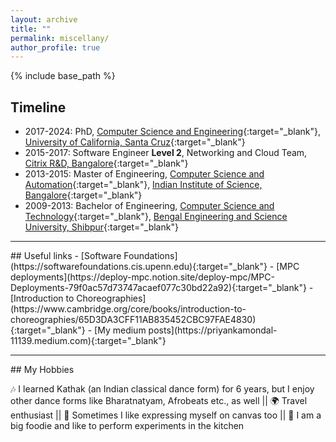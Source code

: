 ```yaml
---
layout: archive
title: ""
permalink: miscellany/
author_profile: true
---
```



{% include base_path %}

## Timeline

- 2017-2024: PhD, [Computer Science and Engineering](https://engineering.ucsc.edu/departments/computer-science-and-engineering/){:target="_blank"}, [University of California, Santa Cruz](https://www.ucsc.edu/about/){:target="_blank"}
- 2015-2017: Software Engineer <b> Level 2</b>, Networking and Cloud Team, [Citrix R&D, Bangalore](https://www.citrix.com){:target="_blank"}
- 2013-2015: Master of Engineering, [Computer Science and Automation](https://www.csa.iisc.ac.in){:target="_blank"}, [Indian Institute of Science, Bangalore](https://iisc.ac.in){:target="_blank"}
- 2009-2013: Bachelor of Engineering, [Computer Science and Technology](https://www.iiests.ac.in/IIEST/AcaUnitDetails/CST){:target="_blank"}, [Bengal Engineering and Science University, Shibpur](https://www.iiests.ac.in){:target="_blank"}
 
<hr>
## Useful links
- [Software Foundations](https://softwarefoundations.cis.upenn.edu){:target="_blank"}
- [MPC deployments](https://deploy-mpc.notion.site/deploy-mpc/MPC-Deployments-79f0ac57d73747acaef077c30bd22a92){:target="_blank"}
- [Introduction to Choreographies](https://www.cambridge.org/core/books/introduction-to-choreographies/65D3DA3CFF11AB835452CBC97FAE4830){:target="_blank"}
- [My medium posts](https://priyankamondal-11139.medium.com){:target="_blank"}
<hr>
## My Hobbies 

 🎶 I learned Kathak (an Indian classical dance form) for 6 years, but I enjoy other dance forms like Bharatnatyam, 
Afrobeats etc., as well ||  🌍 Travel enthusiast ||  🎨 Sometimes I like expressing myself on canvas too || 🍜 I am a big foodie and like to perform experiments in the kitchen

